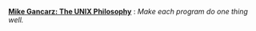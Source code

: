**[Mike Gancarz: The UNIX Philosophy](https://en.wikipedia.org/wiki/Unix_philosophy#Mike_Gancarz:_The_UNIX_Philosophy)** : *Make each program do one thing well.*
              

